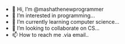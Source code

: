 - 👋 Hi, I’m @mashathenewprogrammer
- 👀 I’m interested in programming...
- 🌱 I’m currently learning computer science...
- 💞️ I’m looking to collaborate on CS...
- 📫 How to reach me .via email..

<!---
mashathenewprogrammer/mashathenewprogrammer is a ✨ special ✨ repository because its `README.md` (this file) appears on your GitHub profile.
You can click the Preview link to take a look at your changes.
--->
